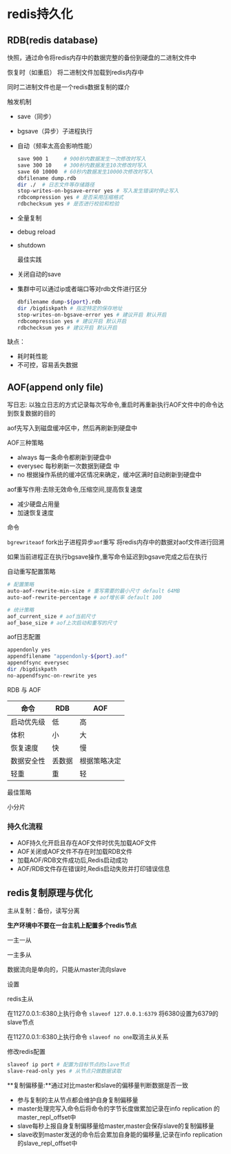 # redis持久化

## RDB(redis database)

快照，通过命令将redis内存中的数据完整的备份到硬盘的二进制文件中

恢复时（如重启） 将二进制文件加载到redis内存中

同时二进制文件也是一个redis数据复制的媒介 



触发机制

- save（同步）

- bgsave（异步）子进程执行

- 自动（频率太高会影响性能）

  ```bash
  save 900 1     # 900秒内数据发生一次修改时写入
  save 300 10    # 300秒内数据发生10次修改时写入
  save 60 10000  # 60秒内数据发生10000次修改时写入
  dbfilename dump.rdb
  dir ./  # 日志文件等存储路径
  stop-writes-on-bgsave-error yes # 写入发生错误时停止写入
  rdbcompression yes # 是否采用压缩格式
  rdbchecksum yes # 是否进行校验和检验
  ```

- 全量复制

- debug reload 

- shutdown



  最佳实践

- 关闭自动的save

  

- 集群中可以通过ip或者端口等对rdb文件进行区分

  ```bash
  dbfilename dump-${port}.rdb
  dir /bigdiskpath # 指定特定的保存地址
  stop-writes-on-bgsave-error yes # 建议开启 默认开启
  rdbcompression yes # 建议开启 默认开启
  rdbchecksum yes # 建议开启 默认开启
  ```

缺点：

- 耗时耗性能
- 不可控，容易丢失数据



## AOF(append only file)

写日志: 以独立日志的方式记录每次写命令,重启时再重新执行AOF文件中的命令达到恢复数据的目的

aof先写入到磁盘缓冲区中，然后再刷新到硬盘中

AOF三种策略

- always  每一条命令都刷新到硬盘中
- everysec 每秒刷新一次数据到硬盘 中
- no 根据操作系统的缓冲区情况来确定，缓冲区满时自动刷新到硬盘中

aof重写作用:去除无效命令,压缩空间,提高恢复速度

- 减少硬盘占用量
- 加速恢复速度

命令

``bgrewriteaof`` fork出子进程异步``aof``重写  将redis内存中的数据对aof文件进行回溯

如果当前进程正在执行bgsave操作,重写命令延迟到bgsave完成之后在执行

自动重写配置策略

```bash
# 配置策略
auto-aof-rewrite-min-size # 重写需要的最小尺寸 default 64MB
auto-aof-rewrite-percentage # aof增长率 default 100

# 统计策略
aof_current_size # aof当前尺寸
aof_base_size # aof上次启动和重写的尺寸
```

aof日志配置

```bash
appendonly yes
appendfilename "appendonly-${port}.aof"
appendfsync everysec
dir /bigdiskpath
no-appendfsync-on-rewrite yes
```

RDB 与 AOF

| 命令       | RDB    | AOF          |
| ---------- | ------ | ------------ |
| 启动优先级 | 低     | 高           |
| 体积       | 小     | 大           |
| 恢复速度   | 快     | 慢           |
| 数据安全性 | 丢数据 | 根据策略决定 |
| 轻重       | 重     | 轻           |

最佳策略

小分片

### 持久化流程

- AOF持久化开启且存在AOF文件时优先加载AOF文件
- AOF关闭或AOF文件不存在时加载RDB文件
- 加载AOF/RDB文件成功后,Redis启动成功
- AOF/RDB文件存在错误时,Redis启动失败并打印错误信息

## redis复制原理与优化

主从复制：备份，读写分离 

**生产环境中不要在一台主机上配置多个redis节点**

一主一从

一主多从

数据流向是单向的，只能从master流向slave

设置

redis主从

在1127.0.0.1::6380上执行命令 ``slaveof 127.0.0.1:6379`` 将6380设置为6379的slave节点

在1127.0.0.1::6380上执行命令 ``slaveof no one``取消主从关系

修改redis配置

```bash
slaveof ip port # 配置为目标节点的slave节点
slave-read-only yes # 从节点只做数据读取
```

**复制偏移量:**通过对比master和slave的偏移量判断数据是否一致

- 参与复制的主从节点都会维护自身复制偏移量
- master处理完写入命令后将命令的字节长度做累加记录在info replication 的master_repl_offset中
- slave每秒上报自身复制偏移量给master,master会保存slave的复制偏移量
- slave收到master发送的命令后会累加自身能的偏移量,记录在info replication 的slave_repl_offset中

